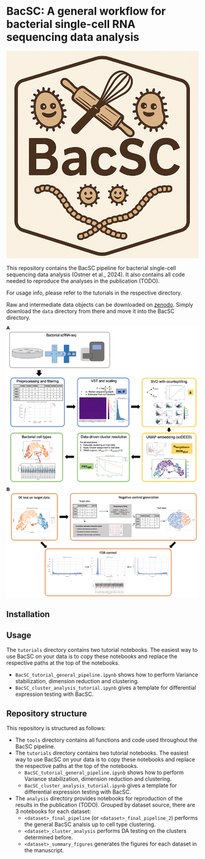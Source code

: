 # BacSC: A general workflow for bacterial single-cell RNA sequencing data analysis

![BacSC](misc/BacSC-logo-modern.png)

This repository contains the BacSC pipeline for bacterial single-cell sequencing data analysis (Ostner et al., 2024). 
It also contains all code needed to reproduce the analyses in the publication (TODO).

For usage info, please refer to the tutorials in the respective directory.

Raw and intermediate data objects can be downloaded on [zenodo](https://zenodo.org/records/12189002). 
Simply download the `data` directory from there and move it into the BacSC directory.

![BacSC](misc/concept_fig_full.png)

## Installation

## Usage

The `tutorials` directory contains two tutorial notebooks. 
The easiest way to use BacSC on your data is to copy these notebooks and replace the respective paths at the top of the notebooks.
  - `BacSC_tutorial_general_pipeline.ipynb` shows how to perform Variance stabilization, dimension reduction and clustering.
  - `BacSC_cluster_analysis_tutorial.ipynb` gives a template for differential expression testing with BacSC.

## Repository structure

This repository is structured as follows:

- The `tools` directory contains all functions and code used throughout the BacSC pipeline.
- The `tutorials` directory contains two tutorial notebooks. 
The easiest way to use BacSC on your data is to copy these notebooks and replace the respective paths at the top of the notebooks.
  - `BacSC_tutorial_general_pipeline.ipynb` shows how to perform Variance stabilization, dimension reduction and clustering.
  - `BacSC_cluster_analysis_tutorial.ipynb` gives a template for differential expression testing with BacSC.
- The `analysis` directory provides notebooks for reproduction of the results in the publication (TODO). 
Grouped by dataset source, there are 3 notebooks for each dataset:
  - `<dataset>_final_pipeline` (or `<dataset>_final_pipeline_2`) performs the general BacSC analsis up to cell type clustering.
  - `<dataset>_cluster_analysis` performs DA testing on the clusters determined before.
  - `<dataset>_summary_figures` generates the figures for each dataset in the manuscript.
